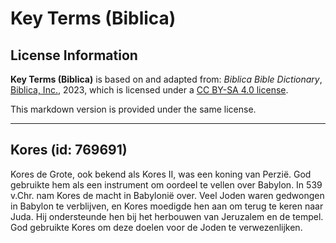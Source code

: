 # Key Terms (Biblica)

## License Information

**Key Terms (Biblica)** is based on and adapted from: _Biblica Bible Dictionary_, [Biblica, Inc.](https://www.biblica.com/), 2023, which is licensed under a [CC BY-SA 4.0 license](https://creativecommons.org/licenses/by-sa/4.0/legalcode.en).

This markdown version is provided under the same license.



--------------------------------

## Kores (id: 769691)

Kores de Grote, ook bekend als Kores II, was een koning van Perzië. God gebruikte hem als een instrument om oordeel te vellen over Babylon. In 539 v.Chr. nam Kores de macht in Babylonië over. Veel Joden waren gedwongen in Babylon te verblijven, en Kores moedigde hen aan om terug te keren naar Juda. Hij ondersteunde hen bij het herbouwen van Jeruzalem en de tempel. God gebruikte Kores om deze doelen voor de Joden te verwezenlijken.


